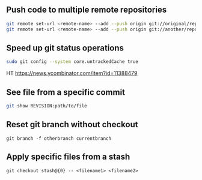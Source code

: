 ## Push code to multiple remote repositories
```bash
git remote set-url <remote-name> --add --push origin git://original/repo.git
git remote set-url <remote-name> --add --push origin git://another/repo.git
```


## Speed up git status operations
```bash
sudo git config --system core.untrackedCache true
```
HT https://news.ycombinator.com/item?id=11388479


## See file from a specific commit
```bash
git show REVISION:path/to/file
```


## Reset git branch without checkout
```
git branch -f otherbranch currentbranch
```


## Apply specific files from a stash
```
git checkout stash@{0} -- <filename1> <filename2>
```
